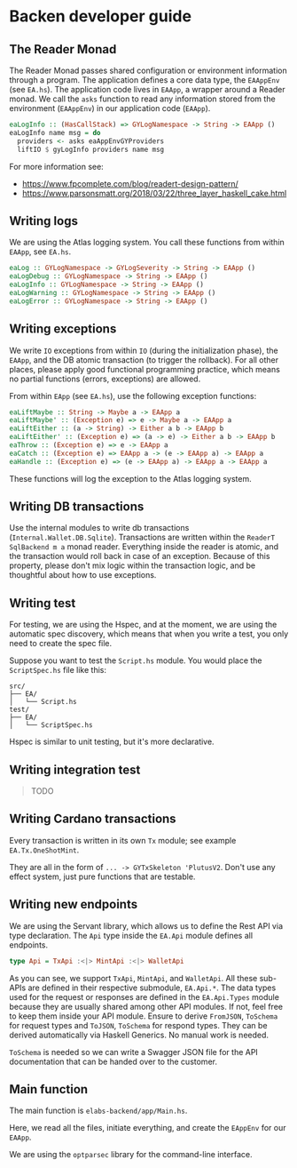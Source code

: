# Backen developer guide

## The Reader Monad
The Reader Monad passes shared configuration or environment information through a program.
The application defines a core data type, the `EAAppEnv` (see `EA.hs`).
The application code lives in `EAApp`, a wrapper around a Reader monad. 
We call the `asks` function to read any information stored from the environment (`EAAppEnv`) in our application code (`EAApp`).

```haskell
eaLogInfo :: (HasCallStack) => GYLogNamespace -> String -> EAApp ()
eaLogInfo name msg = do
  providers <- asks eaAppEnvGYProviders
  liftIO $ gyLogInfo providers name msg
```

For more information see:
* https://www.fpcomplete.com/blog/readert-design-pattern/
* https://www.parsonsmatt.org/2018/03/22/three_layer_haskell_cake.html

## Writing logs

We are using the Atlas logging system. You call these functions from within `EAApp`, see `EA.hs`.

```haskell
eaLog :: GYLogNamespace -> GYLogSeverity -> String -> EAApp ()
eaLogDebug :: GYLogNamespace -> String -> EAApp ()
eaLogInfo :: GYLogNamespace -> String -> EAApp ()
eaLogWarning :: GYLogNamespace -> String -> EAApp ()
eaLogError :: GYLogNamespace -> String -> EAApp ()
```

## Writing exceptions

We write `IO` exceptions from within `IO` (during the initialization phase), the `EAApp`, and the DB atomic transaction (to trigger the rollback). For all other places, please apply good functional programming practice, which means no partial functions (errors, exceptions) are allowed.

From within `EApp` (see `EA.hs`), use the following exception functions:
```haskell
eaLiftMaybe :: String -> Maybe a -> EAApp a
eaLiftMaybe' :: (Exception e) => e -> Maybe a -> EAApp a
eaLiftEither :: (a -> String) -> Either a b -> EAApp b
eaLiftEither' :: (Exception e) => (a -> e) -> Either a b -> EAApp b
eaThrow :: (Exception e) => e -> EAApp a
eaCatch :: (Exception e) => EAApp a -> (e -> EAApp a) -> EAApp a
eaHandle :: (Exception e) => (e -> EAApp a) -> EAApp a -> EAApp a
```

These functions will log the exception to the Atlas logging system.

## Writing DB transactions

Use the internal modules to write db transactions (`Internal.Wallet.DB.Sqlite`).
Transactions are written within the `ReaderT SqlBackend m a` monad reader. Everything inside the reader is atomic, and the transaction would roll back in case of an exception.
Because of this property, please don't mix logic within the transaction logic, and be thoughtful about how to use exceptions.

## Writing test
For testing, we are using the Hspec, and at the moment, we are using the automatic spec discovery, which means that when you write a test, you only need to create the spec file.

Suppose you want to test the `Script.hs` module. You would place the `ScriptSpec.hs` file like this:

```
src/
├── EA/
│   └── Script.hs
test/
├── EA/
│   └── ScriptSpec.hs
```

Hspec is similar to unit testing, but it's more declarative.

## Writing integration test
> TODO

## Writing Cardano transactions
Every transaction is written in its own `Tx` module; see example `EA.Tx.OneShotMint`.

They are all in the form of `... -> GYTxSkeleton 'PlutusV2`. Don't use any effect system, just pure functions that are testable.

## Writing new endpoints
We are using the Servant library, which allows us to define the Rest API via type declaration.
The `Api` type inside the `EA.Api` module defines all endpoints.

```haskell
type Api = TxApi :<|> MintApi :<|> WalletApi
```

As you can see, we support `TxApi`, `MintApi`, and `WalletApi`. All these sub-APIs are defined in their respective submodule, `EA.Api.*`.
The data types used for the request or responses are defined in the `EA.Api.Types` module because they are usually shared among other API modules. If not, feel free to keep them inside your API module. Ensure to derive `FromJSON`, `ToSchema` for request types and `ToJSON`, `ToSchema` for respond types.
They can be derived automatically via Haskell Generics. No manual work is needed.

`ToSchema` is needed so we can write a Swagger JSON file for the API documentation that can be handed over to the customer.

## Main function
The main function is `elabs-backend/app/Main.hs`.

Here, we read all the files, initiate everything, and create the `EAppEnv` for our `EAApp`.

We are using the `optparsec` library for the command-line interface.
